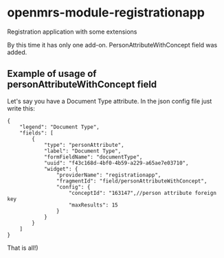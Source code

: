 # openmrs-module-registrationapp
Registration application with some extensions

By this time it has only one add-on. PersonAttributeWithConcept field was added.

## Example of usage of personAttributeWithConcept field

Let's say you have a Document Type attribute. In the json config file just write this:
```
{
	"legend": "Document Type",
	"fields": [
		{
			"type": "personAttribute",
			"label": "Document Type",
			"formFieldName": "documentType",
			"uuid": "f43c168d-4bf0-4b59-a229-a65ae7e03710",
			"widget": {
				"providerName": "registrationapp",
				"fragmentId": "field/personAttributeWithConcept",
				"config": {
					"conceptId": "163147",//person attribute foreign key
					"maxResults": 15
				}
			}
		}
	]
}
```
That is all!)
